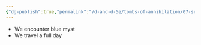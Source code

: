 ```yaml
---
{"dg-publish":true,"permalink":"/d-and-d-5e/tombs-of-annihilation/07-session-notes/session-6/y5-m3-d17/","noteIcon":"","created":"2025-08-20T19:57:53.637-05:00","updated":"2025-08-20T20:12:10.593-05:00"}
---
```


- We encounter blue myst
- We travel a full day